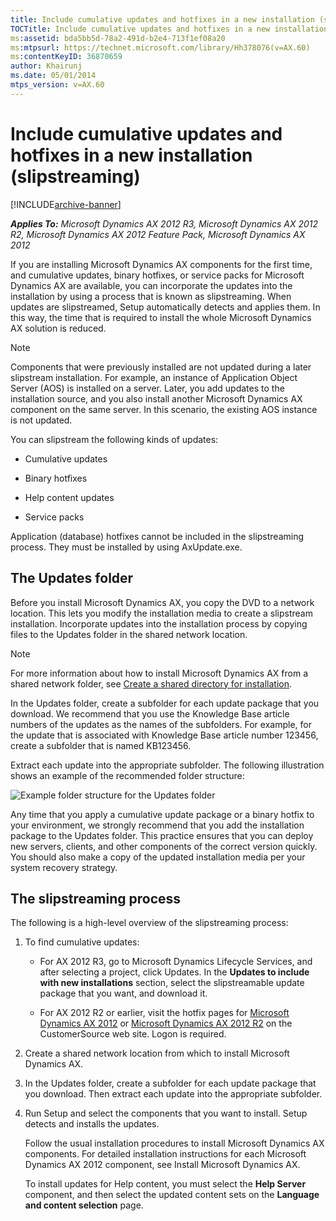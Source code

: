 ```yaml
---
title: Include cumulative updates and hotfixes in a new installation (slipstreaming)
TOCTitle: Include cumulative updates and hotfixes in a new installation (slipstreaming)
ms:assetid: bda5bb5d-78a2-491d-b2e4-713f1ef08a20
ms:mtpsurl: https://technet.microsoft.com/library/Hh378076(v=AX.60)
ms:contentKeyID: 36870659
author: Khairunj
ms.date: 05/01/2014
mtps_version: v=AX.60
---
```


# Include cumulative updates and hotfixes in a new installation (slipstreaming) 


[!INCLUDE[archive-banner](includes/archive-banner.md)]


_**Applies To:** Microsoft Dynamics AX 2012 R3, Microsoft Dynamics AX 2012 R2, Microsoft Dynamics AX 2012 Feature Pack, Microsoft Dynamics AX 2012_

If you are installing Microsoft Dynamics AX components for the first time, and cumulative updates, binary hotfixes, or service packs for Microsoft Dynamics AX are available, you can incorporate the updates into the installation by using a process that is known as slipstreaming. When updates are slipstreamed, Setup automatically detects and applies them. In this way, the time that is required to install the whole Microsoft Dynamics AX solution is reduced.


> [!NOTE]
> <P>Components that were previously installed are not updated during a later slipstream installation. For example, an instance of Application Object Server (AOS) is installed on a server. Later, you add updates to the installation source, and you also install another Microsoft Dynamics AX component on the same server. In this scenario, the existing AOS instance is not updated.</P>



You can slipstream the following kinds of updates:

  - Cumulative updates

  - Binary hotfixes

  - Help content updates

  - Service packs

Application (database) hotfixes cannot be included in the slipstreaming process. They must be installed by using AxUpdate.exe.

## The Updates folder

Before you install Microsoft Dynamics AX, you copy the DVD to a network location. This lets you modify the installation media to create a slipstream installation. Incorporate updates into the installation process by copying files to the Updates folder in the shared network location.


> [!NOTE]
> <P>For more information about how to install Microsoft Dynamics AX from a shared network folder, see <A href="create-a-shared-directory-for-installation.md">Create a shared directory for installation</A>.</P>



In the Updates folder, create a subfolder for each update package that you download. We recommend that you use the Knowledge Base article numbers of the updates as the names of the subfolders. For example, for the update that is associated with Knowledge Base article number 123456, create a subfolder that is named KB123456.

Extract each update into the appropriate subfolder. The following illustration shows an example of the recommended folder structure:

![Example folder structure for the Updates folder](images/Hh378076.UpdateFolderStructure(AX.60).png "Example folder structure for the Updates folder")

Any time that you apply a cumulative update package or a binary hotfix to your environment, we strongly recommend that you add the installation package to the Updates folder. This practice ensures that you can deploy new servers, clients, and other components of the correct version quickly. You should also make a copy of the updated installation media per your system recovery strategy.

## The slipstreaming process

The following is a high-level overview of the slipstreaming process:

1.  To find cumulative updates:
    
      - For AX 2012 R3, go to Microsoft Dynamics Lifecycle Services, and after selecting a project, click Updates. In the **Updates to include with new installations** section, select the slipstreamable update package that you want, and download it.
    
      - For AX 2012 R2 or earlier, visit the hotfix pages for [Microsoft Dynamics AX 2012](https://mbs.microsoft.com/customersource/downloads/hotfixes/ax2012hotfixes.htm) or [Microsoft Dynamics AX 2012 R2](https://mbs.microsoft.com/customersource/support/downloads/hotfixes/ax2012r2hotfixes.htm) on the CustomerSource web site. Logon is required.

2.  Create a shared network location from which to install Microsoft Dynamics AX.

3.  In the Updates folder, create a subfolder for each update package that you download. Then extract each update into the appropriate subfolder.

4.  Run Setup and select the components that you want to install. Setup detects and installs the updates.
    
    Follow the usual installation procedures to install Microsoft Dynamics AX components. For detailed installation instructions for each Microsoft Dynamics AX 2012 component, see Install Microsoft Dynamics AX.
    
    To install updates for Help content, you must select the **Help Server** component, and then select the updated content sets on the **Language and content selection** page.

  


